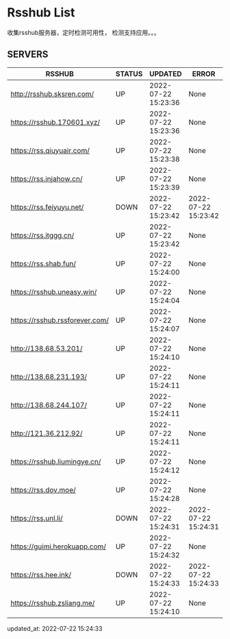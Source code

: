 # Rsshub List

收集rsshub服务器，定时检测可用性， 检测支持应用。。。


## SERVERS

|  RSSHUB   | STATUS  | UPDATED  | ERROR  | TWITTER |  
|  ----  | ----  | ----  | ----  | ---- |  
| http://rsshub.sksren.com/ | UP | 2022-07-22 15:23:36 | None |OK|  
| https://rsshub.170601.xyz/ | UP | 2022-07-22 15:23:36 | None |OK|  
| https://rss.qiuyuair.com/ | UP | 2022-07-22 15:23:38 | None ||  
| https://rss.injahow.cn/ | UP | 2022-07-22 15:23:39 | None ||  
| https://rss.feiyuyu.net/ | DOWN | 2022-07-22 15:23:42 | 2022-07-22 15:23:42 |  
| https://rss.itggg.cn/ | UP | 2022-07-22 15:23:42 | None ||  
| https://rss.shab.fun/ | UP | 2022-07-22 15:24:00 | None |OK|  
| https://rsshub.uneasy.win/ | UP | 2022-07-22 15:24:04 | None |OK|  
| https://rsshub.rssforever.com/ | UP | 2022-07-22 15:24:07 | None |OK|  
| http://138.68.53.201/ | UP | 2022-07-22 15:24:10 | None ||  
| http://138.68.231.193/ | UP | 2022-07-22 15:24:11 | None ||  
| http://138.68.244.107/ | UP | 2022-07-22 15:24:11 | None ||  
| http://121.36.212.92/ | UP | 2022-07-22 15:24:11 | None ||  
| https://rsshub.liumingye.cn/ | UP | 2022-07-22 15:24:12 | None ||  
| https://rss.dov.moe/ | UP | 2022-07-22 15:24:28 | None |OK|  
| https://rss.unl.li/ | DOWN | 2022-07-22 15:24:31 | 2022-07-22 15:24:31 |  
| https://guimi.herokuapp.com/ | UP | 2022-07-22 15:24:32 | None ||  
| https://rss.hee.ink/ | DOWN | 2022-07-22 15:24:33 | 2022-07-22 15:24:33 |  
| https://rsshub.zsliang.me/ | UP | 2022-07-22 15:24:10 | None |OK|  
  

updated_at: 2022-07-22 15:24:33  
